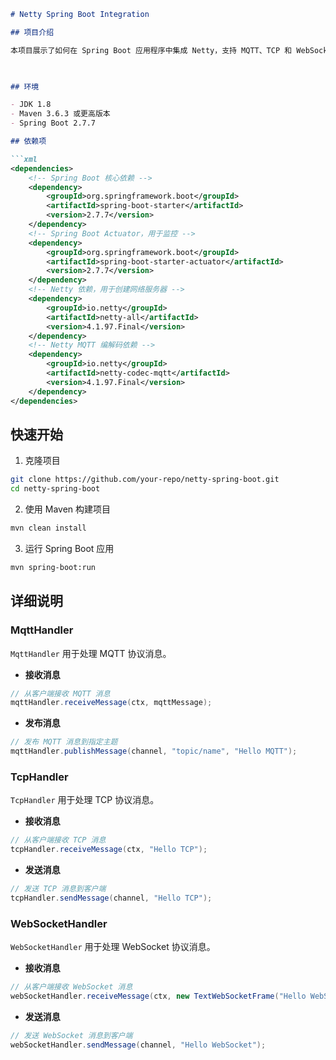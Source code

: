 

```markdown
# Netty Spring Boot Integration

## 项目介绍

本项目展示了如何在 Spring Boot 应用程序中集成 Netty，支持 MQTT、TCP 和 WebSocket 协议。通过提供三个主要的处理器类 (`MqttHandler`, `TcpHandler`, 和 `WebSocketHandler`)，实现对不同协议消息的接收和发送。
 


## 环境

- JDK 1.8
- Maven 3.6.3 或更高版本
- Spring Boot 2.7.7

## 依赖项

```xml
<dependencies>
    <!-- Spring Boot 核心依赖 -->
    <dependency>
        <groupId>org.springframework.boot</groupId>
        <artifactId>spring-boot-starter</artifactId>
        <version>2.7.7</version>
    </dependency>
    <!-- Spring Boot Actuator，用于监控 -->
    <dependency>
        <groupId>org.springframework.boot</groupId>
        <artifactId>spring-boot-starter-actuator</artifactId>
        <version>2.7.7</version>
    </dependency>
    <!-- Netty 依赖，用于创建网络服务器 -->
    <dependency>
        <groupId>io.netty</groupId>
        <artifactId>netty-all</artifactId>
        <version>4.1.97.Final</version>
    </dependency>
    <!-- Netty MQTT 编解码依赖 -->
    <dependency>
        <groupId>io.netty</groupId>
        <artifactId>netty-codec-mqtt</artifactId>
        <version>4.1.97.Final</version>
    </dependency>
</dependencies>
```

## 快速开始

1. 克隆项目

```bash
git clone https://github.com/your-repo/netty-spring-boot.git
cd netty-spring-boot
```

2. 使用 Maven 构建项目

```bash
mvn clean install
```

3. 运行 Spring Boot 应用

```bash
mvn spring-boot:run
```

## 详细说明

### MqttHandler

`MqttHandler` 用于处理 MQTT 协议消息。

- **接收消息**

```java
// 从客户端接收 MQTT 消息
mqttHandler.receiveMessage(ctx, mqttMessage);
```

- **发布消息**

```java
// 发布 MQTT 消息到指定主题
mqttHandler.publishMessage(channel, "topic/name", "Hello MQTT");
```

### TcpHandler

`TcpHandler` 用于处理 TCP 协议消息。

- **接收消息**

```java
// 从客户端接收 TCP 消息
tcpHandler.receiveMessage(ctx, "Hello TCP");
```

- **发送消息**

```java
// 发送 TCP 消息到客户端
tcpHandler.sendMessage(channel, "Hello TCP");
```

### WebSocketHandler

`WebSocketHandler` 用于处理 WebSocket 协议消息。

- **接收消息**

```java
// 从客户端接收 WebSocket 消息
webSocketHandler.receiveMessage(ctx, new TextWebSocketFrame("Hello WebSocket"));
```

- **发送消息**

```java
// 发送 WebSocket 消息到客户端
webSocketHandler.sendMessage(channel, "Hello WebSocket");
```

